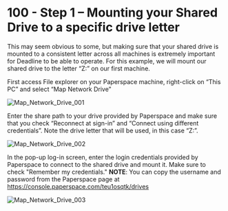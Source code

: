# 100 - Step 1 – Mounting your Shared Drive to a specific drive letter

This may seem obvious to some, but making sure that your shared drive is mounted to a consistent letter across all machines is extremely important for Deadline to be able to operate. For this example, we will mount our shared drive to the letter “Z:” on our first machine.

First access File explorer on your Paperspace machine, right-click on “This PC” and select “Map Network Drive”

![Map_Network_Drive_001](https://github.com/vanHeemstraSystems/deadline/assets/1499433/8e9f7da2-496e-490a-9bf0-6fa9e690df1f)

Enter the share path to your drive provided by Paperspace and make sure that you check “Reconnect at sign-in” and “Connect using different credentials”. Note the drive letter that will be used, in this case “Z:”.

![Map_Network_Drive_002](https://github.com/vanHeemstraSystems/deadline/assets/1499433/831a2ab1-e6bc-44f5-ae1f-42674fe874b6)

In the pop-up log-in screen, enter the login credentials provided by Paperspace to connect to the shared drive and mount it. Make sure to check "Remember my credentials." **NOTE**: You can copy the username and password from the Paperspace page at https://console.paperspace.com/teu1osqtk/drives

![Map_Network_Drive_003](https://github.com/vanHeemstraSystems/deadline/assets/1499433/e541b755-14ba-4412-ab72-4f995532754b)
